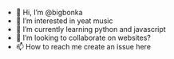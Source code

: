 - 👋 Hi, I’m @bigbonka
- 👀 I’m interested in yeat music
- 🌱 I’m currently learning python and javascript
- 💞️ I’m looking to collaborate on websites?
- 📫 How to reach me create an issue here

<!---
bigbonka/bigbonka is a ✨ special ✨ repository because its `README.md` (this file) appears on your GitHub profile.
You can click the Preview link to take a look at your changes.
--->
